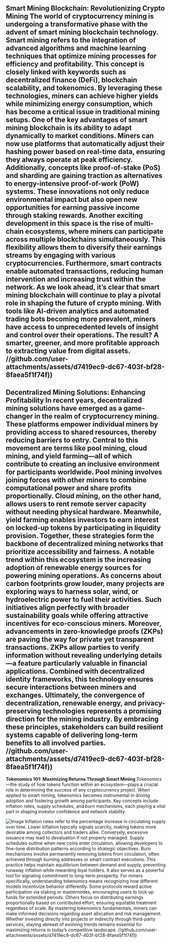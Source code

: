**Smart Mining Blockchain: Revolutionizing Crypto Mining**
The world of cryptocurrency mining is undergoing a transformative phase with the advent of smart mining blockchain technology. Smart mining refers to the integration of advanced algorithms and machine learning techniques that optimize mining processes for efficiency and profitability. This concept is closely linked with keywords such as decentralized finance (DeFi), blockchain scalability, and tokenomics. By leveraging these technologies, miners can achieve higher yields while minimizing energy consumption, which has become a critical issue in traditional mining setups.
One of the key advantages of smart mining blockchain is its ability to adapt dynamically to market conditions. Miners can now use platforms that automatically adjust their hashing power based on real-time data, ensuring they always operate at peak efficiency. Additionally, concepts like proof-of-stake (PoS) and sharding are gaining traction as alternatives to energy-intensive proof-of-work (PoW) systems. These innovations not only reduce environmental impact but also open new opportunities for earning passive income through staking rewards.
Another exciting development in this space is the rise of multi-chain ecosystems, where miners can participate across multiple blockchains simultaneously. This flexibility allows them to diversify their earnings streams by engaging with various cryptocurrencies. Furthermore, smart contracts enable automated transactions, reducing human intervention and increasing trust within the network.
As we look ahead, it’s clear that smart mining blockchain will continue to play a pivotal role in shaping the future of crypto mining. With tools like AI-driven analytics and automated trading bots becoming more prevalent, miners have access to unprecedented levels of insight and control over their operations. The result? A smarter, greener, and more profitable approach to extracting value from digital assets.
 //github.com/user-attachments/assets/d7419ec9-dc67-403f-bf28-8faea5f1f74f))
---
**Decentralized Mining Solutions: Enhancing Profitability**
In recent years, decentralized mining solutions have emerged as a game-changer in the realm of cryptocurrency mining. These platforms empower individual miners by providing access to shared resources, thereby reducing barriers to entry. Central to this movement are terms like pool mining, cloud mining, and yield farming—all of which contribute to creating an inclusive environment for participants worldwide.
Pool mining involves joining forces with other miners to combine computational power and share profits proportionally. Cloud mining, on the other hand, allows users to rent remote server capacity without needing physical hardware. Meanwhile, yield farming enables investors to earn interest on locked-up tokens by participating in liquidity provision. Together, these strategies form the backbone of decentralized mining networks that prioritize accessibility and fairness.
A notable trend within this ecosystem is the increasing adoption of renewable energy sources for powering mining operations. As concerns about carbon footprints grow louder, many projects are exploring ways to harness solar, wind, or hydroelectric power to fuel their activities. Such initiatives align perfectly with broader sustainability goals while offering attractive incentives for eco-conscious miners.
Moreover, advancements in zero-knowledge proofs (ZKPs) are paving the way for private yet transparent transactions. ZKPs allow parties to verify information without revealing underlying details—a feature particularly valuable in financial applications. Combined with decentralized identity frameworks, this technology ensures secure interactions between miners and exchanges.
Ultimately, the convergence of decentralization, renewable energy, and privacy-preserving technologies represents a promising direction for the mining industry. By embracing these principles, stakeholders can build resilient systems capable of delivering long-term benefits to all involved parties.
 //github.com/user-attachments/assets/d7419ec9-dc67-403f-bf28-8faea5f1f74f))
---
**Tokenomics 101: Maximizing Returns Through Smart Mining**
Tokenomics—the study of how tokens function within an ecosystem—plays a crucial role in determining the success of any cryptocurrency project. When applied to smart mining, tokenomics becomes instrumental in driving adoption and fostering growth among participants. Key concepts include inflation rates, supply schedules, and burn mechanisms, each playing a vital part in shaping investor confidence and network stability.

![Image](https://github.com/user-attachments/assets/d7419ec9-dc67-403f-bf28-8faea5f1f74f)
Inflation rates refer to the percentage increase in circulating supply over time. Lower inflation typically signals scarcity, making tokens more desirable among collectors and traders alike. Conversely, excessive issuance may lead to devaluation if not properly managed. Supply schedules outline when new coins enter circulation, allowing developers to fine-tune distribution patterns according to strategic objectives.
Burn mechanisms involve permanently removing tokens from circulation, often achieved through burning addresses or smart contract executions. This practice helps maintain equilibrium between demand and supply, preventing runaway inflation while rewarding loyal holders. It also serves as a powerful tool for signaling commitment to long-term prosperity.
For miners specifically, understanding tokenomics means recognizing how different models incentivize behavior differently. Some protocols reward active participation via staking or masternodes, encouraging users to lock up funds for extended periods. Others focus on distributing earnings proportionally based on contributed effort, ensuring equitable treatment regardless of scale.
By mastering tokenomics fundamentals, miners can make informed decisions regarding asset allocation and risk management. Whether investing directly into projects or indirectly through third-party services, staying abreast of evolving trends remains essential for maximizing returns in today’s competitive landscape.
 //github.com/user-attachments/assets/d7419ec9-dc67-403f-bf28-8faea5f1f74f))

